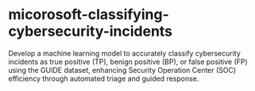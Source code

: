 # micorosoft-classifying-cybersecurity-incidents
Develop a machine learning model to accurately classify cybersecurity incidents as true positive (TP), benign positive (BP), or false positive (FP) using the GUIDE dataset, enhancing Security Operation Center (SOC) efficiency through automated triage and guided response.
